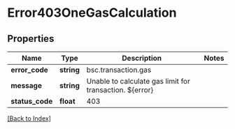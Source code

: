 # Error403OneGasCalculation

## Properties

Name | Type | Description | Notes
------------ | ------------- | ------------- | -------------
**error_code** | **string** | bsc.transaction.gas |
**message** | **string** | Unable to calculate gas limit for transaction. ${error} |
**status_code** | **float** | 403 |

[[Back to Index]](../index.md)
